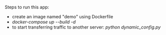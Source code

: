 Steps to run this app:
- create an image named "demo" using Dockerfile
-  _docker-compose up --build -d_
-  to start transferring traffic to another server:
   _python dynamic_config.py_
